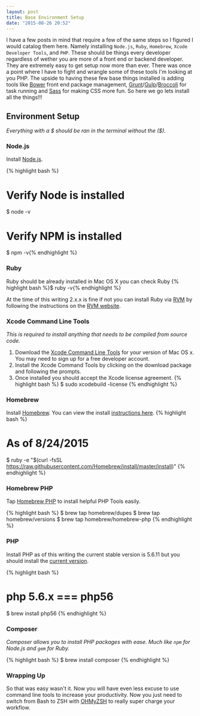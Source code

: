 ```yaml
---
layout: post
title: Base Environment Setup
date: "2015-08-26 20:52"
---
```


I have a few posts in mind that require a few of the same steps so I figured I would catalog them here. Namely installing `Node.js`, `Ruby`, `Homebrew`, `Xcode Developer Tools`, and `PHP`. These should be things every developer regardless of wether you are more of a front end or backend developer. They are extremely easy to get setup now more than ever. There was once a point where I have to fight and wrangle some of these tools I'm looking at you PHP. The upside to having these few base things installed is adding tools like [Bower](http://bower.io/) front end package management, [Grunt](http://gruntjs.com/)/[Gulp](http://gulpjs.com/)/[Broccoli](http://broccolijs.com/) for task running and [Sass](http://sass-lang.com/) for making CSS more fun. So here we go lets install all the things!!!

## Environment Setup
*Everything with a $ should be ran in the terminal without the ($).*

### Node.js

Install [Node.js](https://nodejs.org/).

{% highlight bash %}
# Verify Node is installed
$ node -v

# Verify NPM is installed
$ npm -v{% endhighlight %}

### Ruby

Ruby should be already installed in Mac OS X you can check Ruby
{% highlight bash %}$ ruby -v{% endhighlight %}

At the time of this writing 2.x.x is fine if not you can install Ruby via [RVM](https://rvm.io/) by following the instructions on the [RVM website](https://rvm.io/).

### Xcode Command Line Tools

*This is required to install anything that needs to be compiled from source code.*

1. Download the [Xcode Command Line Tools](https://developer.apple.com/downloads/) for your version of Mac OS x. You may need to sign up for a free developer account.
2. Install the Xcode Command Tools by clicking on the download package and following the prompts.
3. Once installed you should accept the Xcode license agreement.
{% highlight bash %}
$ sudo xcodebuild -license
{% endhighlight %}

### Homebrew

Install [Homebrew](http://brew.sh/).
You can view the install [instructions here](http://brew.sh/#install).
{% highlight bash %}
# As of 8/24/2015
$ ruby -e "$(curl -fsSL https://raw.githubusercontent.com/Homebrew/install/master/install)"
{% endhighlight %}

### Homebrew PHP

Tap [Homebrew PHP](https://github.com/Homebrew/homebrew-php) to install helpful PHP Tools easily.

{% highlight bash %}
$ brew tap homebrew/dupes
$ brew tap homebrew/versions
$ brew tap homebrew/homebrew-php
{% endhighlight %}

### PHP
Install PHP as of this writing the current stable version is 5.6.11 but you should install the [current version](http://php.net/releases/).

{% highlight bash %}
# php 5.6.x === php56
$ brew install php56
{% endhighlight %}

### Composer

*Composer allows you to install PHP packages with ease. Much like `npm` for Node.js and `gem` for Ruby.*

{% highlight bash %}
$ brew install composer
{% endhighlight %}


### Wrapping Up

So that was easy wasn't it. Now you will have even less excuse to use command line tools to increase your productivity. Now you just need to switch from Bash to ZSH with [OHMyZSH](http://ohmyz.sh/) to really super charge your workflow.